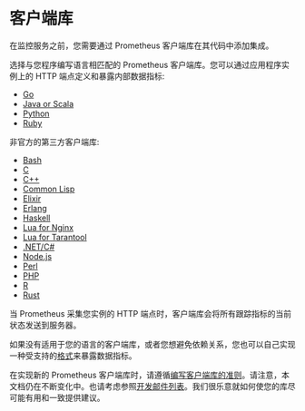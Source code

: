 # 客户端库

在监控服务之前，您需要通过 Prometheus 客户端库在其代码中添加集成。

选择与您程序编写语言相匹配的 Prometheus 客户端库。您可以通过应用程序实例上的 HTTP 端点定义和暴露内部数据指标:

* [Go](https://github.com/prometheus/client\_golang)
* [Java or Scala](https://github.com/prometheus/client\_java)
* [Python](https://github.com/prometheus/client\_python)
* [Ruby](https://github.com/prometheus/client\_ruby)

非官方的第三方客户端库:

* [Bash](https://github.com/aecolley/client\_bash)
* [C](https://github.com/digitalocean/prometheus-client-c)
* [C++](https://github.com/jupp0r/prometheus-cpp)
* [Common Lisp](https://github.com/deadtrickster/prometheus.cl)
* [Elixir](https://github.com/deadtrickster/prometheus.ex)
* [Erlang](https://github.com/deadtrickster/prometheus.erl)
* [Haskell](https://github.com/fimad/prometheus-haskell)
* [Lua for Nginx](https://github.com/knyar/nginx-lua-prometheus)
* [Lua for Tarantool](https://github.com/tarantool/prometheus)
* [.NET/C#](https://github.com/prometheus-net/prometheus-net)
* [Node.js](https://github.com/siimon/prom-client)
* [Perl](https://metacpan.org/pod/Net::Prometheus)
* [PHP](https://github.com/endclothing/prometheus\_client\_php)
* [R](https://github.com/cfmack/pRometheus)
* [Rust](https://github.com/pingcap/rust-prometheus)

当 Prometheus 采集您实例的 HTTP 端点时，客户端库会将所有跟踪指标的当前状态发送到服务器。

如果没有适用于您的语言的客户端库，或者您想避免依赖关系，您也可以自己实现一种受支持的[格式](exposition\_formats.md)来暴露数据指标。

在实现新的 Prometheus 客户端库时，请遵循[编写客户端库的准则](writing\_clientlibs.md)。请注意，本文档仍在不断变化中。也请考虑参照[开发邮件列表](https://groups.google.com/forum/#!forum/prometheus-developers)。我们很乐意就如何使您的库尽可能有用和一致提供建议。
